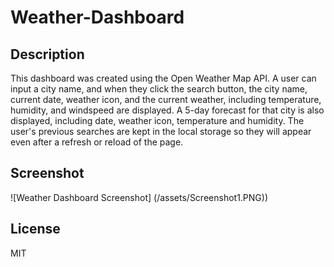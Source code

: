 # Weather-Dashboard

## Description

This dashboard was created using the Open Weather Map API. A user can input a city name, and when they click the search button, the city name, current date, weather icon, and the current weather, including temperature, humidity, and windspeed are displayed. A 5-day forecast for that city is also displayed, including date, weather icon, temperature and humidity. The user's previous searches are kept in the local storage so they will appear even after a refresh or reload of the page.

## Screenshot

![Weather Dashboard Screenshot] (/assets/Screenshot1.PNG))

## License

MIT